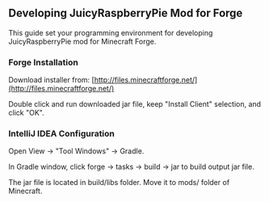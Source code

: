## Developing JuicyRaspberryPie Mod for Forge

This guide set your programming environment for developing JuicyRaspberryPie mod for Minecraft Forge.

### Forge Installation

Download installer from: [http://files.minecraftforge.net/](http://files.minecraftforge.net/)

Double click and run downloaded jar file, keep "Install Client" selection, and click "OK".

### IntelliJ IDEA Configuration

Open View -> "Tool Windows" -> Gradle.

In Gradle window, click forge -> tasks -> build -> jar to build output jar file.

The jar file is located in build/libs folder. Move it to mods/ folder of Minecraft.
